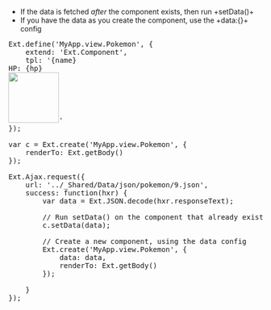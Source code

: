 - If the data is fetched *after* the component exists, then run +setData()+
- If you have the data as you create the component, use the +data:{}+ config

<pre class="runnable">
Ext.define('MyApp.view.Pokemon', {
    extend: 'Ext.Component',
    tpl: '{name}<br>HP: {hp}<br><img src="../_Shared/Data/json/pokemon/{pkdx_id}.png" height="100">'
});

var c = Ext.create('MyApp.view.Pokemon', {
    renderTo: Ext.getBody()
});

Ext.Ajax.request({
    url: '../_Shared/Data/json/pokemon/9.json',
    success: function(hxr) {
        var data = Ext.JSON.decode(hxr.responseText);

        // Run setData() on the component that already exists.
        c.setData(data);

        // Create a new component, using the data config
        Ext.create('MyApp.view.Pokemon', {
            data: data,
            renderTo: Ext.getBody()
        });

    }
});
</pre>
